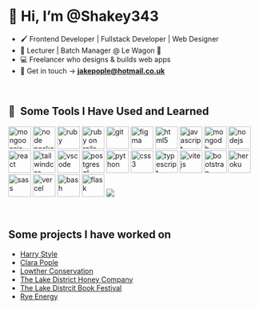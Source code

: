 <h1>👋 Hi, I’m @Shakey343</h1>
<ul>
  <li>🖌️ Frontend Developer | Fullstack Developer | Web Designer</li>
  <li>🌱 Lecturer | Batch Manager @ Le Wagon 🚚</li>
  <li>💻 Freelancer who designs & builds web apps</li>
  <li>📧 Get in touch -> <a href="mailto:jakepople@hotmail.co.uk" target="_blank"><strong>jakepople@hotmail.co.uk</strong></a></li>
</ul>
<br/>

<h2> 🚀 &nbsp;Some Tools I Have Used and Learned</h2>
<p align="left">
  <img src="https://cdn.jsdelivr.net/gh/devicons/devicon@latest/icons/mongoose/mongoose-original.svg" alt="mongoosejs" width="45" height="45" />
  <img src="https://cdn.jsdelivr.net/gh/devicons/devicon@latest/icons/npm/npm-original-wordmark.svg" alt="node package manager" width="45" height="45" />
  <img src="https://cdn.jsdelivr.net/gh/devicons/devicon@latest/icons/ruby/ruby-original.svg" alt="ruby" width="45" height="45" />
  <img src="https://cdn.jsdelivr.net/gh/devicons/devicon@latest/icons/rails/rails-original-wordmark.svg" alt="ruby on rails" width="45" height="45" />
  <img src="https://cdn.jsdelivr.net/gh/devicons/devicon@latest/icons/git/git-original.svg" alt="git" width="45" height="45" />
  <img src="https://cdn.jsdelivr.net/gh/devicons/devicon@latest/icons/figma/figma-original.svg" alt="figma" width="45" height="45" />
  <img src="https://cdn.jsdelivr.net/gh/devicons/devicon@latest/icons/html5/html5-original.svg" alt="html5" width="45" height="45" />
  <img src="https://cdn.jsdelivr.net/gh/devicons/devicon@latest/icons/javascript/javascript-original.svg" alt="javascript" width="45" height="45" />
  <img src="https://cdn.jsdelivr.net/gh/devicons/devicon@latest/icons/mongodb/mongodb-original.svg" alt="mongodb" width="45" height="45" />
  <img src="https://cdn.jsdelivr.net/gh/devicons/devicon@latest/icons/nodejs/nodejs-plain.svg" alt="nodejs" width="45" height="45" />
  <img src="https://cdn.jsdelivr.net/gh/devicons/devicon@latest/icons/react/react-original.svg" alt="react" width="45" height="45" />  
  <img src="https://cdn.jsdelivr.net/gh/devicons/devicon@latest/icons/tailwindcss/tailwindcss-original.svg" alt="tailwindcss" width="45" height="45" />
  <img src="https://cdn.jsdelivr.net/gh/devicons/devicon/icons/vscode/vscode-original.svg" alt="vscode" width="45" height="45" />
  <img src="https://cdn.jsdelivr.net/gh/devicons/devicon@latest/icons/postgresql/postgresql-original.svg" alt="postgresql" width="45" height="45" />
  <img src="https://cdn.jsdelivr.net/gh/devicons/devicon@latest/icons/python/python-original.svg" alt="python" width="45" height="45" />
  <img src="https://cdn.jsdelivr.net/gh/devicons/devicon@latest/icons/css3/css3-original.svg" alt="css3" width="45" height="45" />
  <img src="https://cdn.jsdelivr.net/gh/devicons/devicon@latest/icons/typescript/typescript-original.svg" alt="typescript" width="45" height="45" />
  <img src="https://cdn.jsdelivr.net/gh/devicons/devicon@latest/icons/vitejs/vitejs-original.svg" alt="vitejs" width="45" height="45" />
  <img src="https://cdn.jsdelivr.net/gh/devicons/devicon@latest/icons/bootstrap/bootstrap-original.svg" alt="bootstrap" width="45" height="45" />
  <img src="https://cdn.jsdelivr.net/gh/devicons/devicon@latest/icons/heroku/heroku-original-wordmark.svg" alt="heroku" width="45" height="45" />
  <img src="https://cdn.jsdelivr.net/gh/devicons/devicon@latest/icons/sass/sass-original.svg" alt="sass" width="45" height="45" />
  <img src="https://cdn.jsdelivr.net/gh/devicons/devicon@latest/icons/vercel/vercel-original.svg" alt="vercel" width="45" height="45" />
  <img src="https://cdn.jsdelivr.net/gh/devicons/devicon@latest/icons/bash/bash-original.svg" alt="bash" width="45" height="45" />
  <img src="https://cdn.jsdelivr.net/gh/devicons/devicon@latest/icons/flask/flask-original.svg" alt="flask" width="45" height="45" />
  <img src="https://cdn.jsdelivr.net/gh/devicons/devicon@latest/icons/railway/railway-original.svg" />
</p>
<br/>

<h2>Some projects I have worked on</h2>
<ul>
  <li><a href="https://www.harrystyle.co.uk/" target="_blank">Harry Style</a></li>
  <li><a href="https://www.clarapople.com/" target="_blank">Clara Pople</a></li>
  <li><a href="https://www.lowther.co.uk/" target="_blank">Lowther Conservation</a></li>
  <li><a href="https://www.thelakedistricthoneycompany.co.uk/" target="_blank">The Lake District Honey Company</a></li>
  <li><a href="https://www.lakedistrictbookfestival.co.uk/" target="_blank">The Lake Distrcit Book Festival</a></li>
  <li><a href="https://www.rye.energy/" target="_blank">Rye Energy</a></li>
</ul>
